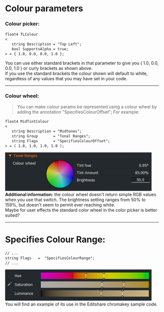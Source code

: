 # Colour parameters

### Colour picker: 
``` Code
float4 TLColour
<
   string Description = "Top Left";
   bool SupportsAlpha = true;
> = { 1.0, 0.0, 0.0, 1.0 };
```  
You can use either standard brackets in that parameter to give you ( 1.0, 0.0, 0.0, 1.0 ) or curly brackets as shown above.  
If you use the standard brackets the colour shown will default to white,  
regardless of any values that you may have set in your code.

---  
  
### Colour wheel:
> You can make colour params be represented using a colour wheel by adding the annotation "SpecifiesColourOffset";
> For example:
``` Code
float4 MidTintColour
<
   string Description = "Midtones";
   string Group       = "Tonal Ranges";
   string Flags       = "SpecifiesColourOffset";
> = ( 1.0, 1.0, 1.0, 1.0 );
```
![](images/ColourWheel.png)
 **Additional information:** the colour wheel doesn't return simple RGB values when you use that switch.
The brightness setting ranges from 50% to 159%, but doesn't seem to permit ever reaching white.  
Maybe for user effects the standard color wheel in the color picker is better suited?

--- 
  
#  Specifies Colour Range:
``` Code
// ...
string Flags   =  "SpecifiesColourRange";
// ...
```
![](images/ColourRange.png)  
You will find an example of its use in the Editshare chromakey sample code.
